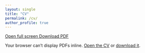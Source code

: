 ```yaml
---
layout: single
title: "CV"
permalink: /cv/
author_profile: true
---
```


<!-- Buttons -->
<p>
  <a class="btn btn--primary" href="{{ '/files/CV.pdf' | relative_url }}" target="_blank" rel="noopener">
    Open full screen
  </a>
  <a class="btn" href="{{ '/files/CV.pdf' | relative_url }}" download>
    Download PDF
  </a>
</p>

<!-- Inline viewer -->
<object data="{{ '/files/CV.pdf' | relative_url }}" type="application/pdf" width="100%" height="1000px">
  <p>
    Your browser can’t display PDFs inline.
    <a href="{{ '/files/CV.pdf' | relative_url }}" target="_blank" rel="noopener">Open the CV</a>
    or <a href="{{ '/files/CV.pdf' | relative_url }}" download>download it</a>.
  </p>
</object>
